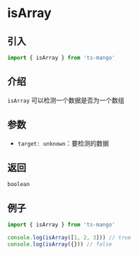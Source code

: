 # isArray

## 引入

```ts
import { isArray } from 'ts-mango'
```

## 介绍

`isArray` 可以检测一个数据是否为一个数组

## 参数

- `target: unknown`：要检测的数据

## 返回

`boolean`

## 例子

```ts
import { isArray } from 'ts-mango'

console.log(isArray([1, 2, 3])) // true
console.log(isArray({})) // false
```
